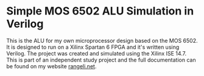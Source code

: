 # Simple MOS 6502 ALU Simulation in Verilog #

This is the ALU for my own microprocessor design based on the MOS 6502.  It is designed to run on a Xilinx Spartan 6 FPGA and it's written using Verilog.  The project was created and simulated using the Xilinx ISE 14.7.  This is part of an independent study project and the full documentation can be found on my website [rangeli.net](http://www.rangeli.net).